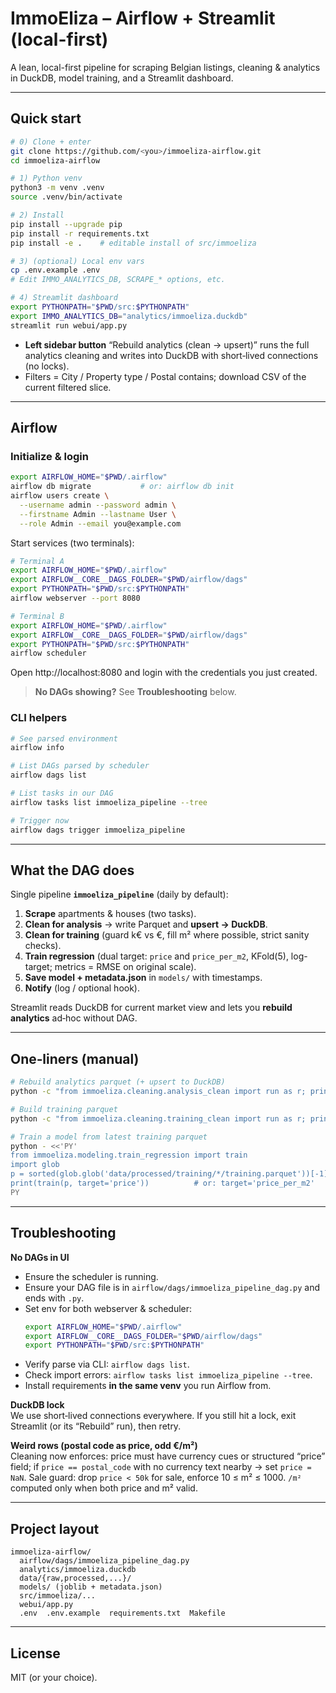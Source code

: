 # ImmoEliza – Airflow + Streamlit (local-first)

A lean, local-first pipeline for scraping Belgian listings, cleaning & analytics in DuckDB, model training, and a Streamlit dashboard.

---

## Quick start

```bash
# 0) Clone + enter
git clone https://github.com/<you>/immoeliza-airflow.git
cd immoeliza-airflow

# 1) Python venv
python3 -m venv .venv
source .venv/bin/activate

# 2) Install
pip install --upgrade pip
pip install -r requirements.txt
pip install -e .    # editable install of src/immoeliza

# 3) (optional) Local env vars
cp .env.example .env
# Edit IMMO_ANALYTICS_DB, SCRAPE_* options, etc.

# 4) Streamlit dashboard
export PYTHONPATH="$PWD/src:$PYTHONPATH"
export IMMO_ANALYTICS_DB="analytics/immoeliza.duckdb"
streamlit run webui/app.py
```

- **Left sidebar button** “Rebuild analytics (clean → upsert)” runs the full analytics cleaning and writes into DuckDB with short‑lived connections (no locks).  
- Filters = City / Property type / Postal contains; download CSV of the current filtered slice.

---

## Airflow

### Initialize & login

```bash
export AIRFLOW_HOME="$PWD/.airflow"
airflow db migrate           # or: airflow db init
airflow users create \
  --username admin --password admin \
  --firstname Admin --lastname User \
  --role Admin --email you@example.com
```

Start services (two terminals):

```bash
# Terminal A
export AIRFLOW_HOME="$PWD/.airflow"
export AIRFLOW__CORE__DAGS_FOLDER="$PWD/airflow/dags"
export PYTHONPATH="$PWD/src:$PYTHONPATH"
airflow webserver --port 8080

# Terminal B
export AIRFLOW_HOME="$PWD/.airflow"
export AIRFLOW__CORE__DAGS_FOLDER="$PWD/airflow/dags"
export PYTHONPATH="$PWD/src:$PYTHONPATH"
airflow scheduler
```

Open http://localhost:8080 and login with the credentials you just created.

> **No DAGs showing?** See **Troubleshooting** below.

### CLI helpers

```bash
# See parsed environment
airflow info

# List DAGs parsed by scheduler
airflow dags list

# List tasks in our DAG
airflow tasks list immoeliza_pipeline --tree

# Trigger now
airflow dags trigger immoeliza_pipeline
```

---

## What the DAG does

Single pipeline **`immoeliza_pipeline`** (daily by default):

1. **Scrape** apartments & houses (two tasks).  
2. **Clean for analysis** → write Parquet and **upsert → DuckDB**.  
3. **Clean for training** (guard k€ vs €, fill m² where possible, strict sanity checks).  
4. **Train regression** (dual target: `price` and `price_per_m2`, KFold(5), log-target; metrics = RMSE on original scale).  
5. **Save model + metadata.json** in `models/` with timestamps.  
6. **Notify** (log / optional hook).

Streamlit reads DuckDB for current market view and lets you **rebuild analytics** ad‑hoc without DAG.

---

## One‑liners (manual)

```bash
# Rebuild analytics parquet (+ upsert to DuckDB)
python -c "from immoeliza.cleaning.analysis_clean import run as r; print(r())"

# Build training parquet
python -c "from immoeliza.cleaning.training_clean import run as r; print(r())"

# Train a model from latest training parquet
python - <<'PY'
from immoeliza.modeling.train_regression import train
import glob
p = sorted(glob.glob('data/processed/training/*/training.parquet'))[-1]
print(train(p, target='price'))          # or: target='price_per_m2'
PY
```

---

## Troubleshooting

**No DAGs in UI**  
- Ensure the scheduler is running.  
- Ensure your DAG file is in `airflow/dags/immoeliza_pipeline_dag.py` and ends with `.py`.  
- Set env for both webserver & scheduler:
  ```bash
  export AIRFLOW_HOME="$PWD/.airflow"
  export AIRFLOW__CORE__DAGS_FOLDER="$PWD/airflow/dags"
  export PYTHONPATH="$PWD/src:$PYTHONPATH"
  ```
- Verify parse via CLI: `airflow dags list`.  
- Check import errors: `airflow tasks list immoeliza_pipeline --tree`.  
- Install requirements **in the same venv** you run Airflow from.

**DuckDB lock**  
We use short‑lived connections everywhere. If you still hit a lock, exit Streamlit (or its “Rebuild” run), then retry.

**Weird rows (postal code as price, odd €/m²)**  
Cleaning now enforces: price must have currency cues or structured “price” field; if `price == postal_code` with no currency text nearby → set `price = NaN`. Sale guard: drop `price < 50k` for sale, enforce 10 ≤ m² ≤ 1000. `/m²` computed only when both price and m² valid.

---

## Project layout

```
immoeliza-airflow/
  airflow/dags/immoeliza_pipeline_dag.py
  analytics/immoeliza.duckdb
  data/{raw,processed,...}/
  models/ (joblib + metadata.json)
  src/immoeliza/...
  webui/app.py
  .env  .env.example  requirements.txt  Makefile
```

---

## License

MIT (or your choice).
